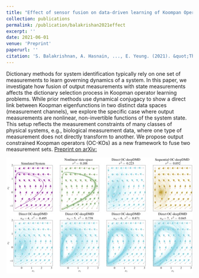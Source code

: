 ```yaml
---
title: "Effect of sensor fusion on data-driven learning of Koompan Operators"
collection: publications
permalink: /publication/balakrishan2021effect
excerpt: ''
date: 2021-06-01
venue: 'Preprint'
paperurl: ''
citation: 'S. Balakrishnan, A. Hasnain, ..., E. Yeung. (2021). &quot;The Effect of Sensor Fusion on Data-Driven Learning of Koopman Operators .&quot; arXiv preprint arXiv:2106.15091v.'
---
```

 Dictionary methods for system identification typically rely on one set of measurements to learn governing dynamics of a system. In this paper, we investigate how fusion of output measurements with state measurements affects the dictionary selection process in Koopman operator learning problems. While prior methods use dynamical conjugacy to show a direct link between Koopman eigenfunctions in two distinct data spaces (measurement channels), we explore the specific case where output measurements are nonlinear, non-invertible functions of the system state. This setup reflects the measurement constraints of many classes of physical systems, e.g., biological measurement data, where one type of measurement does not directly transform to another. We propose output constrained Koopman operators (OC-KOs) as a new framework to fuse two measurement sets.
[Preprint on arXiv:](https://arxiv.org/pdf/2106.15091.pdf)

![feature](/images/balakrishnan2021effect_feature.jpg)
